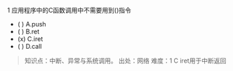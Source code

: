 1
应用程序中的C函数调用中不需要用到()指令
- ( ) A.push
- ( ) B.ret
- (x) C.iret
- ( ) D.call

> 知识点：中断、异常与系统调用。
> 出处：网络
> 难度：1
> C iret用于中断返回

